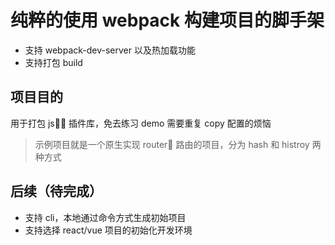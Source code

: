 # 纯粹的使用 webpack 构建项目的脚手架

- 支持 webpack-dev-server 以及热加载功能
- 支持打包 build

## 项目目的

用于打包 js 插件库，免去练习 demo 需要重复 copy 配置的烦恼

> 示例项目就是一个原生实现 router 路由的项目，分为 hash 和 histroy 两种方式

## 后续（待完成）

- 支持 cli，本地通过命令方式生成初始项目
- 支持选择 react/vue 项目的初始化开发环境
